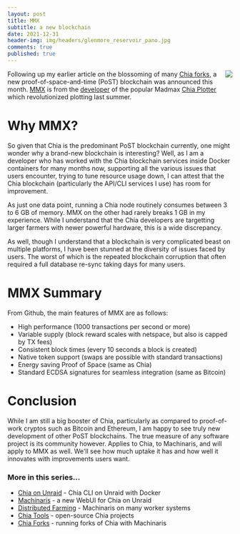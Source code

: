 ```yaml
---
layout: post
title: MMX
subtitle: a new blockchain
date: 2021-12-31
header-img: img/headers/glenmore_reservoir_pano.jpg
comments: true
published: true
---
```


<img src="{{ site.url }}/img/posts/mmx_madmax_road.jpg" class="img-responsive" style="margin-left:10px; float:right"/>

Following up my earlier article on the blossoming of many [Chia forks]({{site.url}}/2021/10/04/chia-forks/), a new proof-of-space-and-time (PoST) blockchain was announced this month.  [MMX](https://github.com/madMAx43v3r/mmx-node) is from the [developer](https://github.com/madMAx43v3r) of the popular Madmax [Chia Plotter](https://github.com/madMAx43v3r/chia-plotter) which revolutionized plotting last summer.

# Why MMX?

So given that Chia is the predominant PoST blockchain currently, one might wonder why a brand-new blockchain is interesting? Well, as I am a developer who has worked with the Chia blockchain services inside Docker containers for many months now, supporting all the various issues that users encounter, trying to tune resource usage down, I can attest that the Chia blockchain (particularly the API/CLI services I use) has room for improvement.

As just one data point, running a Chia node routinely consumes between 3 to 6 GB of memory.  MMX on the other had rarely breaks 1 GB in my experience.  While I understand that the Chia developers are targetting larger farmers with newer powerful hardware, this is a wide discrepancy.  

As well, though I understand that a blockchain is very complicated beast on multiple platforms, I have been stunned at the diversity of issues faced by users.  The worst of which is the repeated blockchain corruption that often required a full database re-sync taking days for many users.

# MMX Summary

From Github, the main features of MMX are as follows:

* High performance (1000 transactions per second or more)
* Variable supply (block reward scales with netspace, but also is capped by TX fees)
* Consistent block times (every 10 seconds a block is created)
* Native token support (swaps are possible with standard transactions)
* Energy saving Proof of Space (same as Chia)
* Standard ECDSA signatures for seamless integration (same as Bitcoin)

# Conclusion

While I am still a big booster of Chia, particularly as compared to proof-of-work cryptos such as Bitcoin and Ethereum, I am happy to see truly new development of other PoST blockchains.  The true measure of any software project is its community however.  Applies to Chia, to Machinaris, and will apply to MMX as well.  We'll see how much uptake it has and how well it innovates with improvements users want.

### More in this series...
* [Chia on Unraid]({{site.url}}/2021/04/30/unraid-chia-plotting-farming/) - Chia CLI on Unraid with Docker
* [Machinaris]({{site.url}}/2021/05/21/unraid-chia-machinaris/) - a new WebUI for Chia on Unraid
* [Distributed Farming]({{site.url}}/2021/06/29/machinaris-distributed/) - Machinaris on many worker systems
* [Chia Tools]({{site.url}}/2021/09/04/chia-tools/) - open-source Chia projects
* [Chia Forks]({{site.url}}/2021/10/13/chia-forks/) - running forks of Chia with Machinaris
